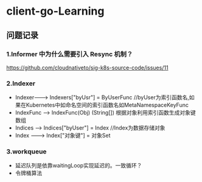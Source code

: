 # client-go-Learning

## 问题记录
### 1.Informer 中为什么需要引入 Resync 机制？
https://github.com/cloudnativeto/sig-k8s-source-code/issues/11

### 2.Indexer
- Indexer---> Indexers["byUsr"] = ByUserFunc //byUser为索引函数名,如果在Kubernetes中如命名空间的索引函数名如MetaNamespaceKeyFunc
- IndexFunc --> IndexFunc(Obj) (String[]) 根据对象利用索引函数生成对象键数组
- Indices --> Indices["byUser"] = Index //Index为数据存储对象
- Index ---> Index["对象键"] = 对象Set

### 3.workqueue
- 延迟队列是依靠waitingLoop实现延迟的。一致循环？
- 令牌桶算法
